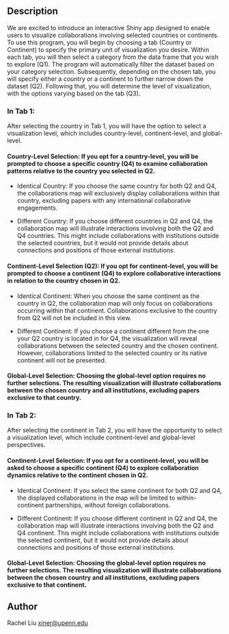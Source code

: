 ## Description

We are excited to introduce an interactive Shiny app designed to enable users to visualize collaborations involving selected countries or continents. To use this program, you will begin by choosing a tab (Country or Continent) to specify the primary unit of visualization you desire. Within each tab, you will then select a category from the data frame that you wish to explore (Q1). The program will automatically filter the dataset based on your category selection. Subsequently, depending on the chosen tab, you will specify either a country or a continent to further narrow down the dataset (Q2). Following that, you will determine the level of visualization, with the options varying based on the tab (Q3).

### In Tab 1:

After selecting the country in Tab 1, you will have the option to select a visualization level, which includes country-level, continent-level, and global-level.

#### Country-Level Selection: If you opt for a country-level, you will be prompted to choose a specific country (Q4) to examine collaboration patterns relative to the country you selected in Q2.

* Identical Country: If you choose the same country for both Q2 and Q4, the collaborations map will exclusively display collaborations within that country, excluding papers with any international collaborative engagements.

* Different Country: If you choose different countries in Q2 and Q4, the collaboration map will illustrate interactions involving both the Q2 and Q4 countries. This might include collaborations with institutions outside the selected countries, but it would not provide details about connections and positions of those external institutions.

#### Continent-Level Selection (Q2): If you opt for continent-level, you will be prompted to choose a continent (Q4) to explore collaborative interactions in relation to the country chosen in Q2.

* Identical Continent: When you choose the same continent as the country in Q2, the collaboration map will only focus on collaborations occurring within that continent. Collaborations exclusive to the country from Q2 will not be included in this view.

* Different Continent: If you choose a continent different from the one your Q2 country is located in for Q4, the visualization will reveal collaborations between the selected country and the chosen continent. However, collaborations limited to the selected country or its native continent will not be presented.

#### Global-Level Selection: Choosing the global-level option requires no further selections. The resulting visualization will illustrate collaborations between the chosen country and all institutions, excluding papers exclusive to that country.


### In Tab 2:

After selecting the continent in Tab 2, you will have the opportunity to select a visualization level, which include continent-level and global-level perspectives.

#### Continent-Level Selection: If you opt for a continent-level, you will be asked to choose a specific continent (Q4) to explore collaboration dynamics relative to the continent chosen in Q2.

* Identical Continent: If you select the same continent for both Q2 and Q4, the displayed collaborations in the map will be limited to within-continent partnerships, without foreign collaborations.

* Different Continent: If you choose different continent in Q2 and Q4, the collaboration map will illustrate interactions involving both the Q2 and Q4 continent. This might include collaborations with institutions outside the selected continent, but it would not provide details about connections and positions of those external institutions.

#### Global-Level Selection: Choosing the global-level option requires no further selections. The resulting visualization will illustrate collaborations between the chosen country and all institutions, excluding papers exclusive to that continent.

## Author

Rachel Liu
xiner@upenn.edu



